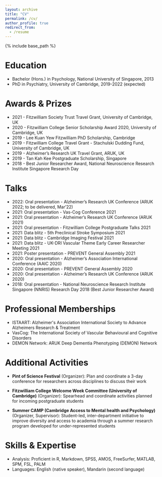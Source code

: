 ```yaml
---
layout: archive
title: "CV"
permalink: /cv/
author_profile: true
redirect_from:
  - /resume
---
```


{% include base_path %}




Education
======
* Bachelor (Hons.) in Psychology, National University of Singapore, 2013
* PhD in Psychiatry, University of Cambridge, 2019-2022 (expected)


Awards & Prizes
======
* 2021 - Fitzwilliam Society Trust Travel Grant, University of Cambridge, UK
* 2020 - Fitzwilliam College Senior Scholarship Award 2020, University of Cambridge, UK
* 2019 - Lee Kuan Yew Fitzwilliam PhD Scholarship, Cambridge
* 2019 - Fitzwilliam College Travel Grant - Stachulski Dudding Fund, University of Cambridge, UK
* 2019 - Alzheimer’s Research UK Travel Grant, ARUK, UK
* 2019 - Tan Kah Kee Postgraduate Scholarship, Singapore
* 2018 - Best Junior Researcher Award, National Neuroscience Research Institute Singapore Research Day 


Talks	
======
* 2022: Oral presentation - Alzheimer’s Research UK Conference (ARUK 2022; to be delivered, Mar’22)
* 2021: Oral presentation - Vas-Cog Conference 2021
* 2021: Oral presentation - Alzheimer’s Research UK Conference (ARUK 2021) 
* 2021: Oral presentation - Fitzwilliam College Postgraduate Talks 2021
* 2021: Data blitz - 5th Preclinical Stroke Symposium 2021
* 2021: Data blitz - Cambridge Imaging Festival 2021
* 2021: Data blitz - UK-DRI Vascular Theme Early Career Researcher Meeting 2021
* 2021: Poster presentation - PREVENT General Assembly 2021
* 2020: Oral presentation - Alzheimer’s Association International Conference (AAIC 2020)
* 2020: Oral presentation - PREVENT General Assembly 2020 
* 2020: Oral presentation - Alzheimer’s Research UK Conference (ARUK 2020)
* 2018: Oral presentation - National Neuroscience Research Institute Singapore (NNRIS) Research Day 2018 (Best Junior Researcher Award)


Professional Memberships
======
* ISTAART: Alzheimer's Association International Society to Advance Alzheimers Research & Treatment
* VasCog: The International Society of Vascular Behavioural and Cognitive Disorders
* DEMON Network: ARUK Deep Dementia Phenotyping (DEMON) Network


Additional Activities
======
* **Pint of Science Festival** (Organizer): Plan and coordinate a 3-day conference for researchers across disciplines to discuss their work

* **Fitzwilliam College Welcome Week Committee (University of Cambridge)** (Organizer): Spearhead and coordinate activities planned for incoming postgraduate students 

* **Summer CAMP (Cambridge Access to Mental health and Psychology)** (Organizer, Supervisor): Student-led, inter-department initiative to improve diversity and access to academia through a summer research program developed for under-represented students


Skills & Expertise
======
* Analysis: 	Proficient in R, Markdown, SPSS, AMOS, FreeSurfer, MATLAB, SPM, FSL, PALM
* Languages: 	English (native speaker), Mandarin (second language)


